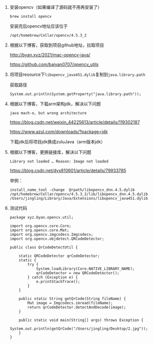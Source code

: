1. 安装opencv（如果编译了源码就不用再安装了）

   ```
   brew install opencv
   ```

   安装完后opencv地址应该位于

   ```
   /opt/homebrew/Cellar/opencv/4.5.3_2
   ```

2. 根据以下博客，获取到项目github地址，拉取项目

   http://byan.xyz/2021/mac-opencv-java/

   https://github.com/baiyan0707/opencv_utils

3. 将项目resource下`libopencv_java451.dylib`复制到`java.library.path`

   获取路径

   ```
   System.out.println(System.getProperty("java.library.path"));
   ```

4. 根据以下博客，下载arm架构jdk，解决以下问题

   ```
   java mach-o, but wrong architecture
   ```

   https://blog.csdn.net/weixin_44225613/article/details/119302187

   https://www.azul.com/downloads/?package=jdk

   下载jdk后将项目jdk换成zuluJava（arm版本jdk）

5. 根据以下博客，更换链接库，解决以下问题

   ```
   Library not loaded … Reason: Image not loaded
   ```

   https://blog.csdn.net/dyx810601/article/details/79933785

   举例：

   ```
   install_name_tool -change  @rpath/libopencv_dnn.4.5.dylib  /opt/homebrew/Cellar/opencv/4.5.3_2/lib/libopencv_dnn.4.5.dylib /Users/jingling/Library/Java/Extensions/libopencv_java451.dylib
   ```

6. 测试代码

   ```
   package xyz.byan.opencv.util;
   
   import org.opencv.core.Core;
   import org.opencv.core.Mat;
   import org.opencv.imgcodecs.Imgcodecs;
   import org.opencv.objdetect.QRCodeDetector;
   
   public class QrCodeDetectUtil {
   
       static QRCodeDetector qrCodeDetector;
       static {
           try {
               System.loadLibrary(Core.NATIVE_LIBRARY_NAME);
               qrCodeDetector = new QRCodeDetector();
           } catch (Exception e) {
               e.printStackTrace();
           }
       }
   
       public static String getQrCode(String fileName) {
           Mat image = Imgcodecs.imread(fileName);
           return qrCodeDetector.detectAndDecode(image);
       }
   
       public static void main(String[] args) throws Exception {
           System.out.println(getQrCode("/Users/jingling/Desktop/2.jpg"));
       }
   }
   ```

   